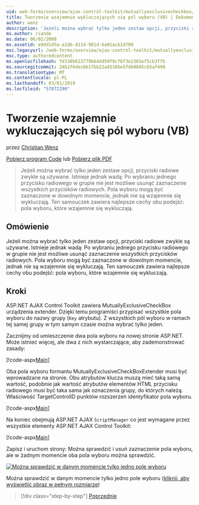 ```yaml
---
uid: web-forms/overview/ajax-control-toolkit/mutuallyexclusivecheckbox/creating-mutually-exclusive-checkboxes-vb
title: Tworzenie wzajemnie wykluczających się pól wyboru (VB) | Dokumentacja firmy Microsoft
author: wenz
description: 'Jeżeli można wybrać tylko jeden zestaw opcji, przyciski radiowe zwykle są używane. Istnieje jednak wadą: Po jednej w grupie zaznaczona jest opcja...'
ms.author: riande
ms.date: 06/02/2008
ms.assetid: e9dd1d5a-a1db-4114-981d-6a91acb1d709
msc.legacyurl: /web-forms/overview/ajax-control-toolkit/mutuallyexclusivecheckbox/creating-mutually-exclusive-checkboxes-vb
msc.type: authoredcontent
ms.openlocfilehash: fd338b622779b64dd59f9cf6f3e2365ef5cb3ffb
ms.sourcegitcommit: 24b1f6decbb17bb22a45166e5fdb0845c65af498
ms.translationtype: MT
ms.contentlocale: pl-PL
ms.lasthandoff: 03/01/2019
ms.locfileid: "57072290"
---
```

<a name="creating-mutually-exclusive-checkboxes-vb"></a>Tworzenie wzajemnie wykluczających się pól wyboru (VB)
====================
przez [Christian Wenz](https://github.com/wenz)

[Pobierz program Code](http://download.microsoft.com/download/9/3/f/93f8daea-bebd-4821-833b-95205389c7d0/MutuallyExclusiveCheckBox0.vb.zip) lub [Pobierz plik PDF](http://download.microsoft.com/download/b/6/a/b6ae89ee-df69-4c87-9bfb-ad1eb2b23373/mutuallyexclusivecheckbox0VB.pdf)

> Jeżeli można wybrać tylko jeden zestaw opcji, przyciski radiowe zwykle są używane. Istnieje jednak wadą: Po wybraniu jednego przycisku radiowego w grupie nie jest możliwe usunąć zaznaczenie wszystkich przycisków radiowych. Pola wyboru mogą być zaznaczone w dowolnym momencie, jednak nie są wzajemnie się wykluczają. Ten samouczek zawiera najlepsze cechy obu podejść: pola wyboru, które wzajemnie się wykluczają.


## <a name="overview"></a>Omówienie

Jeżeli można wybrać tylko jeden zestaw opcji, przyciski radiowe zwykle są używane. Istnieje jednak wadą: Po wybraniu jednego przycisku radiowego w grupie nie jest możliwe usunąć zaznaczenie wszystkich przycisków radiowych. Pola wyboru mogą być zaznaczone w dowolnym momencie, jednak nie są wzajemnie się wykluczają. Ten samouczek zawiera najlepsze cechy obu podejść: pola wyboru, które wzajemnie się wykluczają.

## <a name="steps"></a>Kroki

ASP.NET AJAX Control Toolkit zawiera MutuallyExclusiveCheckBox urządzenia extender. Dzięki temu programiści przypisać wszystkie pola wyboru do nazwy grupy (`Key` atrybutu). Z wszystkich pól wyboru w ramach tej samej grupy w tym samym czasie można wybrać tylko jeden.

Zacznijmy od umieszczenie dwa pola wyboru na nowej stronie ASP.NET. Może istnieć więcej, ale dwa z nich wystarczające, aby zademonstrować zasady:

[!code-aspx[Main](creating-mutually-exclusive-checkboxes-vb/samples/sample1.aspx)]

Oba pola wyboru formantu MutuallyExclusiveCheckBoxExtender musi być wprowadzane na stronie. Obu atrybutów klucza muszą mieć taką samą wartość, podobnie jak wartość atrybutów elementów HTML przycisku radiowego musi być taka sama jak oznaczenia grupy, do których należą. Właściwość TargetControlID punktów rozszerzeń identyfikator pola wyboru.

[!code-aspx[Main](creating-mutually-exclusive-checkboxes-vb/samples/sample2.aspx)]

Na koniec obejmują ASP.NET AJAX `ScriptManager` co jest wymagane przez wszystkie elementy ASP.NET AJAX Control Toolkit:

[!code-aspx[Main](creating-mutually-exclusive-checkboxes-vb/samples/sample3.aspx)]

Zapisz i uruchom strony: Można sprawdzić i usuń zaznaczenie pola wyboru, ale w żadnym momencie oba pola wyboru można sprawdzić.


[![Można sprawdzić w danym momencie tylko jedno pole wyboru](creating-mutually-exclusive-checkboxes-vb/_static/image2.png)](creating-mutually-exclusive-checkboxes-vb/_static/image1.png)

Można sprawdzić w danym momencie tylko jedno pole wyboru ([kliknij, aby wyświetlić obraz w pełnym rozmiarze](creating-mutually-exclusive-checkboxes-vb/_static/image3.png))

> [!div class="step-by-step"]
> [Poprzednie](creating-mutually-exclusive-checkboxes-cs.md)
